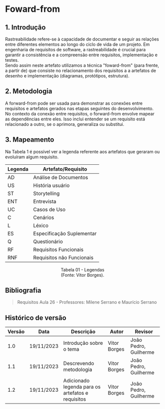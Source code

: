 # Foward-from

## 1. Introdução
Rastreabilidade refere-se à capacidade de documentar e seguir as relações entre diferentes elementos ao longo do ciclo de vida de um projeto. Em engenharia de requisitos de software, a rastreabilidade é crucial para garantir a consistência e a compreensão entre requisitos, implementação e testes.<br>
Sendo assim neste artefato utilizamos a técnica "foward-from" (para frente, a partir de) que consiste no relacionamento dos requisitos a a artefatos de desenho e implementação (diagramas, protótipos, estrutura).

## 2. Metodologia
A forward-from pode ser usada para demonstrar as conexões entre requisitos e artefatos gerados nas etapas seguintes do desenvolvimento. No contexto da conexão entre requisitos, o forward-from envolve mapear as dependências entre eles. Isso inclui entender se um requisito está relacionado a outro, se o aprimora, generaliza ou substitui.

## 3. Mapeamento

Na Tabela 1 é possível ver a legenda referente aos artefatos que geraram ou evoluíram algum requisito.

| Legenda | Artefato/Requisito      |
| ------- | ------------------------- |
| AD      | Análise de Documentos     |
| US      | História usuário          |
| ST      | Storytelling              |
| ENT     | Entrevista                |
| UC      | Casos de Uso              |
| C       | Cenários                  |
| L       | Léxico                    |
| ES      | Especificação Suplementar |
| Q       | Questionário              |
| RF      | Requisitos Funcionais     |
| RNF     | Requisitos não Funcionais |

<p align="center">
Tabela 01 - Legendas<br>
(Fonte: Vitor Borges).
</p>

## Bibliografia
> Requisitos Aula 26 - Professores: Milene Serrano e Maurício Serrano 

## Histórico de versão

| Versão | Data       | Descrição            | Autor              | Revisor             |
| ------ | ---------- | -------------------- | ------------------ | ------------------- |
| 1.0    | 19/11/2023 | Introdução sobre o tema | Vitor Borges | João Pedro, Guilherme |
| 1.1    | 19/11/2023 | Descrevendo metodologia | Vitor Borges | João Pedro, Guilherme |
| 1.2    | 19/11/2023 | Adicionado legenda para os artefatos e requisitos | Vitor Borges | João Pedro, Guilherme |
